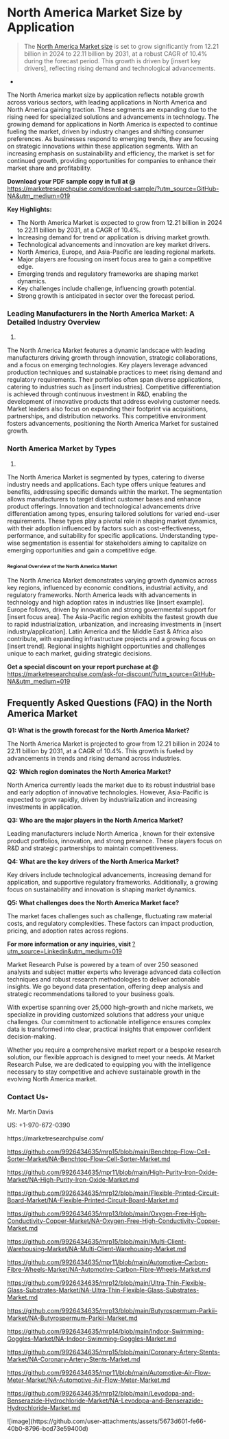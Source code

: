 <h1>North America  Market&nbsp;Size by Application</h1><blockquote><p>The <a href="https://marketresearchpulse.com/download-sample/?utm_source=GitHub-NA&amp;utm_medium=019">North America  Market size</a> is set to grow significantly from 12.21 billion in 2024 to 22.11 billion by 2031, at a robust CAGR of 10.4% during the forecast period. This growth is driven by [insert key drivers], reflecting rising demand and technological advancements.</p></blockquote><ul><li></li></ul><p>The North America  market size by application reflects notable growth across various sectors, with leading applications in North America  and North America  gaining traction. These segments are expanding due to the rising need for specialized solutions and advancements in technology. The growing demand for applications in North America  is expected to continue fueling the market, driven by industry changes and shifting consumer preferences. As businesses respond to emerging trends, they are focusing on strategic innovations within these application segments. With an increasing emphasis on sustainability and efficiency, the market is set for continued growth, providing opportunities for companies to enhance their market share and profitability.</p><p><strong>Download your PDF sample copy in full at @ </strong><a href="https://marketresearchpulse.com/download-sample/?utm_source=GitHub-NA&amp;utm_medium=019">https://marketresearchpulse.com/download-sample/?utm_source=GitHub-NA&amp;utm_medium=019</a></p><p><strong>Key Highlights: </strong></p><ul><li>The North America  Market is expected to grow from 12.21 billion in 2024 to 22.11 billion by 2031, at a CAGR of 10.4%.</li><li>Increasing demand for trend or application is driving market growth.</li><li>Technological advancements and innovation are key market drivers.</li><li>North America, Europe, and Asia-Pacific are leading regional markets.</li><li>Major players are focusing on insert focus area to gain a competitive edge.</li><li>Emerging trends and regulatory frameworks are shaping market dynamics.</li><li>Key challenges include challenge, influencing growth potential.</li><li>Strong growth is anticipated in sector over the forecast period.</li></ul><h3>Leading Manufacturers in the North America  Market: A Detailed Industry Overview</h3><ol><li></li></ol><div class="flex max-w-full flex-col flex-grow"><div class="min-h-8 text-message flex w-full flex-col items-end gap-2 whitespace-normal break-words [.text-message+&amp;]:mt-5" dir="auto" data-message-author-role="assistant" data-message-id="fd8432e4-4910-450d-b182-61b7bfb0a01f" data-message-model-slug="gpt-4o"><div class="flex w-full flex-col gap-1 empty:hidden first:pt-[3px]"><div class="markdown prose w-full break-words dark:prose-invert light"><p>The North America  Market features a dynamic landscape with leading manufacturers driving growth through innovation, strategic collaborations, and a focus on emerging technologies. Key players leverage advanced production techniques and sustainable practices to meet rising demand and regulatory requirements. Their portfolios often span diverse applications, catering to industries such as [insert industries]. Competitive differentiation is achieved through continuous investment in R&amp;D, enabling the development of innovative products that address evolving customer needs. Market leaders also focus on expanding their footprint via acquisitions, partnerships, and distribution networks. This competitive environment fosters advancements, positioning the North America  Market for sustained growth.</p></div></div></div></div><h3>North America  Market by Types</h3><ol><li></li></ol><div class="flex max-w-full flex-col flex-grow"><div class="min-h-8 text-message flex w-full flex-col items-end gap-2 whitespace-normal break-words [.text-message+&amp;]:mt-5" dir="auto" data-message-author-role="assistant" data-message-id="084470be-0bb7-4664-bddf-5156b4f41249" data-message-model-slug="gpt-4o-mini"><div class="flex w-full flex-col gap-1 empty:hidden first:pt-[3px]"><div class="markdown prose w-full break-words dark:prose-invert light"><p>The North America  Market is segmented by types, catering to diverse industry needs and applications. Each type offers unique features and benefits, addressing specific demands within the market. The segmentation allows manufacturers to target distinct customer bases and enhance product offerings. Innovation and technological advancements drive differentiation among types, ensuring tailored solutions for varied end-user requirements. These types play a pivotal role in shaping market dynamics, with their adoption influenced by factors such as cost-effectiveness, performance, and suitability for specific applications. Understanding type-wise segmentation is essential for stakeholders aiming to capitalize on emerging opportunities and gain a competitive edge.</p></div></div></div></div><h3><span style="font-size: 11px;">Regional Overview of the North America  Market</span></h3><div class="flex max-w-full flex-col flex-grow"><div class="min-h-8 text-message flex w-full flex-col items-end gap-2 whitespace-normal break-words [.text-message+&amp;]:mt-5" dir="auto" data-message-author-role="assistant" data-message-id="e9038762-ce64-4e30-91c9-9bd413514231" data-message-model-slug="gpt-4o-mini"><div class="flex w-full flex-col gap-1 empty:hidden first:pt-[3px]"><div class="markdown prose w-full break-words dark:prose-invert light"><p>The North America  Market demonstrates varying growth dynamics across key regions, influenced by economic conditions, industrial activity, and regulatory frameworks. North America leads with advancements in technology and high adoption rates in industries like [insert example]. Europe follows, driven by innovation and strong governmental support for [insert focus area]. The Asia-Pacific region exhibits the fastest growth due to rapid industrialization, urbanization, and increasing investments in [insert industry/application]. Latin America and the Middle East &amp; Africa also contribute, with expanding infrastructure projects and a growing focus on [insert trend]. Regional insights highlight opportunities and challenges unique to each market, guiding strategic decisions.</p></div></div></div></div><p><strong>Get a special discount on your report purchase at @ </strong><a href="https://marketresearchpulse.com/ask-for-discount/?utm_source=GitHub-NA&amp;utm_medium=019">https://marketresearchpulse.com/ask-for-discount/?utm_source=GitHub-NA&amp;utm_medium=019</a></p><h2>Frequently Asked Questions (FAQ) in the North America  Market</h2><p><strong>Q1: What is the growth forecast for the North America  Market?</strong></p><p>The North America  Market is projected to grow from 12.21 billion in 2024 to 22.11 billion by 2031, at a CAGR of 10.4%. This growth is fueled by advancements in trends and rising demand across industries.</p><p><strong>Q2: Which region dominates the North America  Market?</strong></p><p>North America currently leads the market due to its robust industrial base and early adoption of innovative technologies. However, Asia-Pacific is expected to grow rapidly, driven by industrialization and increasing investments in application.</p><p><strong>Q3: Who are the major players in the North America  Market?</strong></p><p>Leading manufacturers include North America , known for their extensive product portfolios, innovation, and strong presence. These players focus on R&amp;D and strategic partnerships to maintain competitiveness.</p><p><strong>Q4: What are the key drivers of the North America  Market?</strong></p><p>Key drivers include technological advancements, increasing demand for application, and supportive regulatory frameworks. Additionally, a growing focus on sustainability and innovation is shaping market dynamics.</p><p><strong>Q5: What challenges does the North America  Market face?</strong></p><p>The market faces challenges such as challenge, fluctuating raw material costs, and regulatory complexities. These factors can impact production, pricing, and adoption rates across regions.</p><p><strong>For more information or any inquiries, visit&nbsp;</strong><a href="?utm_source=Linkedin&utm_medium=019">?utm_source=Linkedin&utm_medium=019</a></p><p>Market Research Pulse is powered by a team of over 250 seasoned analysts and subject matter experts who leverage advanced data collection techniques and robust research methodologies to deliver actionable insights. We go beyond data presentation, offering deep analysis and strategic recommendations tailored to your business goals.</p><p>With expertise spanning over 25,000 high-growth and niche markets, we specialize in providing customized solutions that address your unique challenges. Our commitment to actionable intelligence ensures complex data is transformed into clear, practical insights that empower confident decision-making.</p><p>Whether you require a comprehensive market report or a bespoke research solution, our flexible approach is designed to meet your needs. At Market Research Pulse, we are dedicated to equipping you with the intelligence necessary to stay competitive and achieve sustainable growth in the evolving North America  market.</p><h3><strong>Contact Us-</strong></h3><p>Mr. Martin Davis</p><p>US: +1-970-672-0390</p><p>https://marketresearchpulse.com/</p><p><a href="https://github.com/9926434635/mrp15/blob/main/Benchtop-Flow-Cell-Sorter-Market/NA-Benchtop-Flow-Cell-Sorter-Market.md">https://github.com/9926434635/mrp15/blob/main/Benchtop-Flow-Cell-Sorter-Market/NA-Benchtop-Flow-Cell-Sorter-Market.md</a></p><p><a href="https://github.com/9926434635/mpr11/blob/main/High-Purity-Iron-Oxide-Market/NA-High-Purity-Iron-Oxide-Market.md">https://github.com/9926434635/mpr11/blob/main/High-Purity-Iron-Oxide-Market/NA-High-Purity-Iron-Oxide-Market.md</a></p><p><a href="https://github.com/9926434635/mrp12/blob/main/Flexible-Printed-Circuit-Board-Market/NA-Flexible-Printed-Circuit-Board-Market.md">https://github.com/9926434635/mrp12/blob/main/Flexible-Printed-Circuit-Board-Market/NA-Flexible-Printed-Circuit-Board-Market.md</a></p><p><a href="https://github.com/9926434635/mrp13/blob/main/Oxygen-Free-High-Conductivity-Copper-Market/NA-Oxygen-Free-High-Conductivity-Copper-Market.md">https://github.com/9926434635/mrp13/blob/main/Oxygen-Free-High-Conductivity-Copper-Market/NA-Oxygen-Free-High-Conductivity-Copper-Market.md</a></p><p><a href="https://github.com/9926434635/mrp15/blob/main/Multi-Client-Warehousing-Market/NA-Multi-Client-Warehousing-Market.md">https://github.com/9926434635/mrp15/blob/main/Multi-Client-Warehousing-Market/NA-Multi-Client-Warehousing-Market.md</a></p><p><a href="https://github.com/9926434635/mpr11/blob/main/Automotive-Carbon-Fibre-Wheels-Market/NA-Automotive-Carbon-Fibre-Wheels-Market.md">https://github.com/9926434635/mpr11/blob/main/Automotive-Carbon-Fibre-Wheels-Market/NA-Automotive-Carbon-Fibre-Wheels-Market.md</a></p><p><a href="https://github.com/9926434635/mrp12/blob/main/Ultra-Thin-Flexible-Glass-Substrates-Market/NA-Ultra-Thin-Flexible-Glass-Substrates-Market.md">https://github.com/9926434635/mrp12/blob/main/Ultra-Thin-Flexible-Glass-Substrates-Market/NA-Ultra-Thin-Flexible-Glass-Substrates-Market.md</a></p><p><a href="https://github.com/9926434635/mrp13/blob/main/Butyrospermum-Parkii-Market/NA-Butyrospermum-Parkii-Market.md">https://github.com/9926434635/mrp13/blob/main/Butyrospermum-Parkii-Market/NA-Butyrospermum-Parkii-Market.md</a></p><p><a href="https://github.com/9926434635/mrp14/blob/main/Indoor-Swimming-Goggles-Market/NA-Indoor-Swimming-Goggles-Market.md">https://github.com/9926434635/mrp14/blob/main/Indoor-Swimming-Goggles-Market/NA-Indoor-Swimming-Goggles-Market.md</a></p><p><a href="https://github.com/9926434635/mrp15/blob/main/Coronary-Artery-Stents-Market/NA-Coronary-Artery-Stents-Market.md">https://github.com/9926434635/mrp15/blob/main/Coronary-Artery-Stents-Market/NA-Coronary-Artery-Stents-Market.md</a></p><p><a href="https://github.com/9926434635/mpr11/blob/main/Automotive-Air-Flow-Meter-Market/NA-Automotive-Air-Flow-Meter-Market.md">https://github.com/9926434635/mpr11/blob/main/Automotive-Air-Flow-Meter-Market/NA-Automotive-Air-Flow-Meter-Market.md</a></p><p><a href="https://github.com/9926434635/mrp12/blob/main/Levodopa-and-Benserazide-Hydrochloride-Market/NA-Levodopa-and-Benserazide-Hydrochloride-Market.md">https://github.com/9926434635/mrp12/blob/main/Levodopa-and-Benserazide-Hydrochloride-Market/NA-Levodopa-and-Benserazide-Hydrochloride-Market.md</a></p>
![image](https://github.com/user-attachments/assets/5673d601-fe66-40b0-8796-bcd73e59400d)
